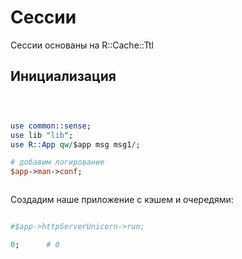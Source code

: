 # Сессии

Сессии основаны на R::Cache::Ttl

## Инициализация

```perl



use common::sense;
use lib "lib";
use R::App qw/$app msg msg1/;

# добавим логирование
$app->man->conf;



```

Создадим наше приложение c кэшем и очередями:

```perl

#$app->httpServerUnicorn->run;

0;		# 0

